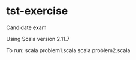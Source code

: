 # tst-exercise
Candidate exam

Using Scala version 2.11.7

To run:
scala problem1.scala
scala problem2.scala
